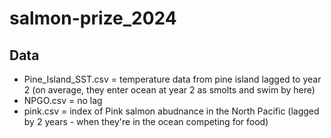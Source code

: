 # salmon-prize_2024

## Data 
- Pine_Island_SST.csv = temperature data from pine island lagged to year 2 (on average, they enter ocean at year 2 as smolts and swim by here) 
- NPGO.csv = no lag 
- pink.csv = index of Pink salmon abudnance in the North Pacific (lagged by 2 years - when they're in the ocean competing for food) 

